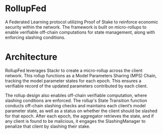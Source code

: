 # RollupFed
A Federated Learning protocol utilizing Proof of Stake to reinforce economic security within the network. The framework is built on micro-rollups to enable verifiable off-chain computations for state management, along with enforcing slashing conditions.

# Architecture
RollupFed leverages Stackr to create a micro-rollup across the client network. This rollup functions as a Model Parameters Sharing (MPS) Chain, tracking the model parameter states for each epoch. This ensures a verifiable record of the updated parameters contributed by each client.

The rollup design also enables off-chain verifiable computation, where slashing conditions are enforced. The rollup's State Transition function conducts off-chain slashing checks and maintains each client’s model parameter state, as well as a status on whether the client should be slashed for that epoch. After each epoch, the aggregator retrieves the state, and if any client is found to be malicious, it engages the SlashingManager to penalize that client by slashing their stake.
